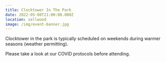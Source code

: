 ```yaml
---
title: Clocktower In The Park
date: 2022-05-08T21:00:00.000Z
location: sellwood
image: /img/event-banner.jpg
---
```

<Event :event="frontmatter">

Clocktower in the park is typically scheduled on weekends during warmer seasons (weather permitting).

Please take a look at our COVID protocols before attending.

</Event>